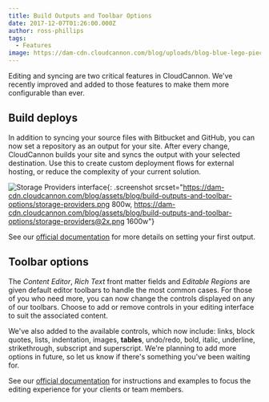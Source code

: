```yaml
---
title: Build Outputs and Toolbar Options
date: 2017-12-07T01:26:00.000Z
author: ross-phillips
tags:
  - Features
image: https://dam-cdn.cloudcannon.com/blog/uploads/blog-blue-lego-pieces.jpg
---
```

Editing and syncing are two critical features in CloudCannon. We've recently improved and added to those features to make them more configurable than ever.

## Build deploys

In addition to syncing your source files with Bitbucket and GitHub, you can now set a repository as an output for your site. After every change, CloudCannon builds your site and syncs the output with your selected destination. Use this to create custom deployment flows for external hosting, or reduce the complexity of your current solution.

![Storage Providers interface](https://dam-cdn.cloudcannon.com/blog/assets/blog/build-outputs-and-toolbar-options/storage-providers.png){: .screenshot srcset="https://dam-cdn.cloudcannon.com/blog/assets/blog/build-outputs-and-toolbar-options/storage-providers.png 800w, https://dam-cdn.cloudcannon.com/blog/assets/blog/build-outputs-and-toolbar-options/storage-providers@2x.png 1600w"}

See our [official documentation](https://cloudcannon.com/documentation/articles/output-a-built-site-from-cloudcannon-to-an-external-provider/) for more details on setting your first output.

## Toolbar options

The *Content Editor*, *Rich Text* front matter fields and *Editable Regions* are given default editor toolbars to handle the most common cases. For those of you who need more, you can now change the controls displayed on any of our toolbars. Choose to add or remove controls in your editing interface to suit the associated content.

We've also added to the available controls, which now include: links, block quotes, lists, indentation, images, **tables**, undo/redo, bold, italic, underline, strikethrough, subscript and superscript. We're planning to add more options in future, so let us know if there's something you've been waiting for.

See our [official documentation](https://docs.cloudcannon.com/editing/options/) for instructions and examples to focus the editing experience for your clients or team members.